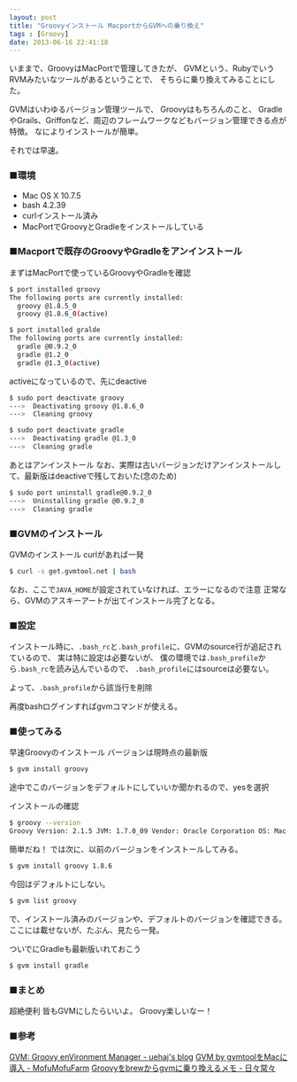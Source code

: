 ```yaml
---
layout: post
title: "Groovyインストール MacportからGVMへの乗り換え"
tags : [Groovy]
date: 2013-06-16 22:41:18
---
```



いままで、GroovyはMacPortで管理してきたが、
GVMという、RubyでいうRVMみたいなツールがあるということで、
そちらに乗り換えてみることにした。

GVMはいわゆるバージョン管理ツールで、
Groovyはもちろんのこと、
GradleやGrails、Griffonなど、周辺のフレームワークなどもバージョン管理できる点が特徴。
なによりインストールが簡単。


それでは早速。


### ■環境

* Mac OS X 10.7.5
* bash 4.2.39
* curlインストール済み
* MacPortでGroovyとGradleをインストールしている


### ■Macportで既存のGroovyやGradleをアンインストール

まずはMacPortで使っているGroovyやGradleを確認

```bash
$ port installed groovy
The following ports are currently installed:
  groovy @1.8.5_0
  groovy @1.8.6_0(active)

$ port installed gralde
The following ports are currently installed:
  gradle @0.9.2_0
  gradle @1.2_0
  gradle @1.3_0(active)
```

activeになっているので、先にdeactive

```bash
$ sudo port deactivate groovy
--->  Deactivating groovy @1.8.6_0
--->  Cleaning groovy

$ sudo port deactivate gradle
--->  Deactivating gradle @1.3_0
--->  Cleaning gradle
```


あとはアンインストール
なお、実際は古いバージョンだけアンインストールして、最新版はdeactiveで残しておいた(念のため)


```bash
$ sudo port uninstall gradle@0.9.2_0
--->  Uninstalling gradle @0.9.2_0
--->  Cleaning gradle
```



### ■GVMのインストール

GVMのインストール curlがあれば一発

```bash
$ curl -s get.gvmtool.net | bash
```


なお、ここで`JAVA_HOME`が設定されていなければ、エラーになるので注意
正常なら、GVMのアスキーアートが出てインストール完了となる。


### ■設定

インストール時に、`.bash_rc`と`.bash_profile`に、GVMのsource行が追記されているので、
実は特に設定は必要ないが、
僕の環境では`.bash_profile`から`.bash_rc`を読み込んでいるので、
`.bash_profile`にはsourceは必要ない。

よって、`.bash_profile`から該当行を削除

再度bashログインすればgvmコマンドが使える。


### ■使ってみる


早速Groovyのインストール
バージョンは現時点の最新版


```bash
$ gvm install groovy
```

途中でこのバージョンをデフォルトにしていいか聞かれるので、yesを選択

インストールの確認

```bash
$ groovy --version
Groovy Version: 2.1.5 JVM: 1.7.0_09 Vendor: Oracle Corporation OS: Mac OS X
```

簡単だね！
では次に、以前のバージョンをインストールしてみる。

```bash
$ gvm install groovy 1.8.6
```

今回はデフォルトにしない。


```bash
$ gvm list groovy
```

で、インストール済みのバージョンや、デフォルトのバージョンを確認できる。
ここには載せないが、たぶん、見たら一発。

ついでにGradleも最新版いれておこう

```bash
$ gvm install gradle
```



### ■まとめ

超絶便利
皆もGVMにしたらいいよ。
Groovy楽しいなー！


### ■参考

[GVM: Groovy enVironment Manager - uehaj's blog](http://uehaj.hatenablog.com/entry/2012/10/25/062921)
[GVM by gvmtoolをMacに導入 - MofuMofuFarm](http://d.hatena.ne.jp/jin_kojima/20130101/1357000274)
[Groovyをbrewからgvmに乗り換えるメモ - 日々常々](http://d.hatena.ne.jp/irof/20130129/p1)



